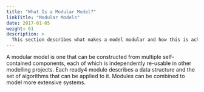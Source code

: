 ```yaml
---
title: "What Is a Modular Model?"
linkTitle: "Modular Models"
date: 2017-01-05
weight: 61
description: >
  This section describes what makes a model modular and how this is achieved using the ready4 framework.
---
```


A modular model is one that can be constructed from multiple self-contained components, each of which is independently re-usable in other modelling projects. Each ready4 module describes a data structure and the set of algorithms that can be applied to it. Modules can be combined to model more extensive systems. 

